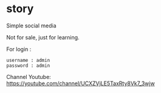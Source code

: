 # story

Simple social media

Not for sale, just for learning.

For login :

    username : admin
    password : admin

Channel Youtube: https://youtube.com/channel/UCXZVjLE5TaxRty8Vk7_3wjw
